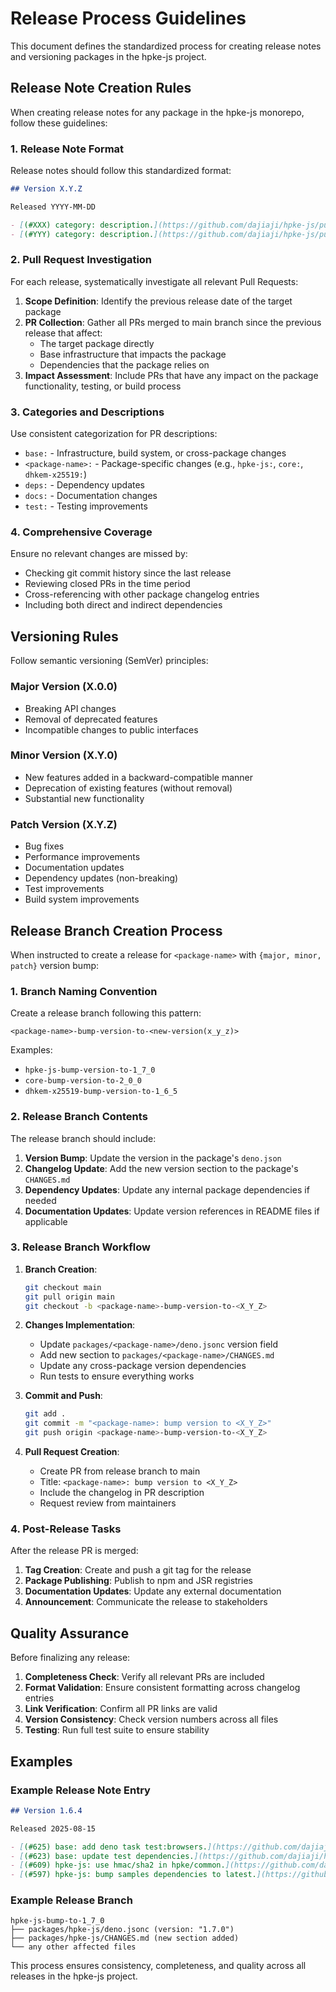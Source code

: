 # Release Process Guidelines

This document defines the standardized process for creating release notes and
versioning packages in the hpke-js project.

## Release Note Creation Rules

When creating release notes for any package in the hpke-js monorepo, follow
these guidelines:

### 1. Release Note Format

Release notes should follow this standardized format:

```markdown
## Version X.Y.Z

Released YYYY-MM-DD

- [(#XXX) category: description.](https://github.com/dajiaji/hpke-js/pull/XXX)
- [(#YYY) category: description.](https://github.com/dajiaji/hpke-js/pull/YYY)
```

### 2. Pull Request Investigation

For each release, systematically investigate all relevant Pull Requests:

1. **Scope Definition**: Identify the previous release date of the target
   package
2. **PR Collection**: Gather all PRs merged to main branch since the previous
   release that affect:
   - The target package directly
   - Base infrastructure that impacts the package
   - Dependencies that the package relies on
3. **Impact Assessment**: Include PRs that have any impact on the package
   functionality, testing, or build process

### 3. Categories and Descriptions

Use consistent categorization for PR descriptions:

- `base:` - Infrastructure, build system, or cross-package changes
- `<package-name>:` - Package-specific changes (e.g., `hpke-js:`, `core:`,
  `dhkem-x25519:`)
- `deps:` - Dependency updates
- `docs:` - Documentation changes
- `test:` - Testing improvements

### 4. Comprehensive Coverage

Ensure no relevant changes are missed by:

- Checking git commit history since the last release
- Reviewing closed PRs in the time period
- Cross-referencing with other package changelog entries
- Including both direct and indirect dependencies

## Versioning Rules

Follow semantic versioning (SemVer) principles:

### Major Version (X.0.0)

- Breaking API changes
- Removal of deprecated features
- Incompatible changes to public interfaces

### Minor Version (X.Y.0)

- New features added in a backward-compatible manner
- Deprecation of existing features (without removal)
- Substantial new functionality

### Patch Version (X.Y.Z)

- Bug fixes
- Performance improvements
- Documentation updates
- Dependency updates (non-breaking)
- Test improvements
- Build system improvements

## Release Branch Creation Process

When instructed to create a release for `<package-name>` with
`{major, minor, patch}` version bump:

### 1. Branch Naming Convention

Create a release branch following this pattern:

```
<package-name>-bump-version-to-<new-version(x_y_z)>
```

Examples:

- `hpke-js-bump-version-to-1_7_0`
- `core-bump-version-to-2_0_0`
- `dhkem-x25519-bump-version-to-1_6_5`

### 2. Release Branch Contents

The release branch should include:

1. **Version Bump**: Update the version in the package's `deno.json`
2. **Changelog Update**: Add the new version section to the package's
   `CHANGES.md`
3. **Dependency Updates**: Update any internal package dependencies if needed
4. **Documentation Updates**: Update version references in README files if
   applicable

### 3. Release Branch Workflow

1. **Branch Creation**:
   ```bash
   git checkout main
   git pull origin main
   git checkout -b <package-name>-bump-version-to-<X_Y_Z>
   ```

2. **Changes Implementation**:
   - Update `packages/<package-name>/deno.jsonc` version field
   - Add new section to `packages/<package-name>/CHANGES.md`
   - Update any cross-package version dependencies
   - Run tests to ensure everything works

3. **Commit and Push**:
   ```bash
   git add .
   git commit -m "<package-name>: bump version to <X_Y_Z>"
   git push origin <package-name>-bump-version-to-<X_Y_Z>
   ```

4. **Pull Request Creation**:
   - Create PR from release branch to main
   - Title: `<package-name>: bump version to <X_Y_Z>`
   - Include the changelog in PR description
   - Request review from maintainers

### 4. Post-Release Tasks

After the release PR is merged:

1. **Tag Creation**: Create and push a git tag for the release
2. **Package Publishing**: Publish to npm and JSR registries
3. **Documentation Updates**: Update any external documentation
4. **Announcement**: Communicate the release to stakeholders

## Quality Assurance

Before finalizing any release:

1. **Completeness Check**: Verify all relevant PRs are included
2. **Format Validation**: Ensure consistent formatting across changelog entries
3. **Link Verification**: Confirm all PR links are valid
4. **Version Consistency**: Check version numbers across all files
5. **Testing**: Run full test suite to ensure stability

## Examples

### Example Release Note Entry

```markdown
## Version 1.6.4

Released 2025-08-15

- [(#625) base: add deno task test:browsers.](https://github.com/dajiaji/hpke-js/pull/625)
- [(#623) base: update test dependencies.](https://github.com/dajiaji/hpke-js/pull/623)
- [(#609) hpke-js: use hmac/sha2 in hpke/common.](https://github.com/dajiaji/hpke-js/pull/609)
- [(#597) hpke-js: bump samples dependencies to latest.](https://github.com/dajiaji/hpke-js/pull/597)
```

### Example Release Branch

```
hpke-js-bump-to-1_7_0
├── packages/hpke-js/deno.jsonc (version: "1.7.0")
├── packages/hpke-js/CHANGES.md (new section added)
└── any other affected files
```

This process ensures consistency, completeness, and quality across all releases
in the hpke-js project.
